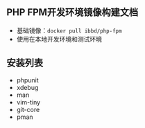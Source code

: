 ## PHP FPM开发环境镜像构建文档

- 基础镜像：`docker pull ibbd/php-fpm`
- 使用在本地开发环境和测试环境 

## 安装列表

- phpunit
- xdebug
- man
- vim-tiny 
- git-core
- pman 


